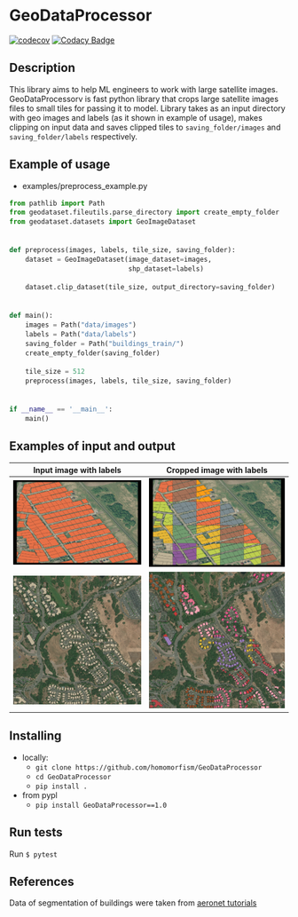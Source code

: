 # GeoDataProcessor

[![codecov](https://codecov.io/gh/homomorfism/GeoDataProcessor/branch/master/graph/badge.svg?token=467K7ARKP0)](https://codecov.io/gh/homomorfism/GeoDataProcessor)
[![Codacy Badge](https://app.codacy.com/project/badge/Grade/93cfc181835e46138ec1e0f6655ad972)](https://www.codacy.com/gh/homomorfism/GeoDataProcessor/dashboard?utm_source=github.com&amp;utm_medium=referral&amp;utm_content=homomorfism/GeoDataProcessor&amp;utm_campaign=Badge_Grade)

## Description

This library aims to help ML engineers to work with large satellite images. GeoDataProcessorv is fast python library
that crops large satellite images files to small tiles for passing it to model. Library takes as an input directory with
geo images and labels (as it shown in example of usage), makes clipping on input data and saves clipped tiles
to `saving_folder/images` and `saving_folder/labels` respectively.

## Example of usage

- examples/preprocess_example.py

```python 
from pathlib import Path
from geodataset.fileutils.parse_directory import create_empty_folder
from geodataset.datasets import GeoImageDataset


def preprocess(images, labels, tile_size, saving_folder):
    dataset = GeoImageDataset(image_dataset=images,
                              shp_dataset=labels)

    dataset.clip_dataset(tile_size, output_directory=saving_folder)


def main():
    images = Path("data/images")
    labels = Path("data/labels")
    saving_folder = Path("buildings_train/")
    create_empty_folder(saving_folder)

    tile_size = 512
    preprocess(images, labels, tile_size, saving_folder)


if __name__ == '__main__':
    main()

```

## Examples of input and output

Input image with labels            |  Cropped image with labels
:-------------------------:|:-------------------------:
| ![](images/input.png)  |  ![](images/output.png) |
| ![](images/input_buildings.png) | ![](images/output_buildings.png) |

## Installing

- locally:
  - ```git clone https://github.com/homomorfism/GeoDataProcessor```
  - ```cd GeoDataProcessor```
  - ```pip install .```
- from pypl
  - ```pip install GeoDataProcessor==1.0```

## Run tests

Run `$ pytest`

## References

Data of segmentation of buildings were taken
from [aeronet tutorials](https://github.com/aeronetlab/aeronet-tutorials/releases/download/0.0.1/buildings_segmentation.zip)
